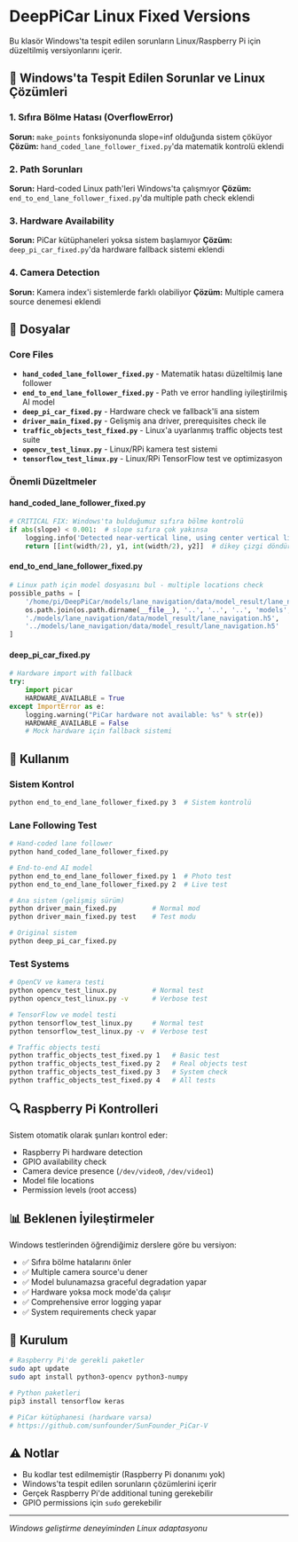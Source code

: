 # DeepPiCar Linux Fixed Versions

Bu klasör Windows'ta tespit edilen sorunların Linux/Raspberry Pi için düzeltilmiş versiyonlarını içerir.

## 🔧 Windows'ta Tespit Edilen Sorunlar ve Linux Çözümleri

### 1. Sıfıra Bölme Hatası (OverflowError)
**Sorun:** `make_points` fonksiyonunda slope=inf olduğunda sistem çöküyor
**Çözüm:** `hand_coded_lane_follower_fixed.py`'da matematik kontrolü eklendi

### 2. Path Sorunları
**Sorun:** Hard-coded Linux path'leri Windows'ta çalışmıyor
**Çözüm:** `end_to_end_lane_follower_fixed.py`'da multiple path check eklendi

### 3. Hardware Availability
**Sorun:** PiCar kütüphaneleri yoksa sistem başlamıyor
**Çözüm:** `deep_pi_car_fixed.py`'da hardware fallback sistemi eklendi

### 4. Camera Detection
**Sorun:** Kamera index'i sistemlerde farklı olabiliyor
**Çözüm:** Multiple camera source denemesi eklendi

## 📁 Dosyalar

### Core Files
- **`hand_coded_lane_follower_fixed.py`** - Matematik hatası düzeltilmiş lane follower
- **`end_to_end_lane_follower_fixed.py`** - Path ve error handling iyileştirilmiş AI model
- **`deep_pi_car_fixed.py`** - Hardware check ve fallback'li ana sistem
- **`driver_main_fixed.py`** - Gelişmiş ana driver, prerequisites check ile
- **`traffic_objects_test_fixed.py`** - Linux'a uyarlanmış traffic objects test suite
- **`opencv_test_linux.py`** - Linux/RPi kamera test sistemi  
- **`tensorflow_test_linux.py`** - Linux/RPi TensorFlow test ve optimizasyon

### Önemli Düzeltmeler

#### hand_coded_lane_follower_fixed.py
```python
# CRITICAL FIX: Windows'ta bulduğumuz sıfıra bölme kontrolü
if abs(slope) < 0.001:  # slope sıfıra çok yakınsa
    logging.info('Detected near-vertical line, using center vertical line')
    return [[int(width/2), y1, int(width/2), y2]]  # dikey çizgi döndür
```

#### end_to_end_lane_follower_fixed.py
```python
# Linux path için model dosyasını bul - multiple locations check
possible_paths = [
    '/home/pi/DeepPiCar/models/lane_navigation/data/model_result/lane_navigation.h5',
    os.path.join(os.path.dirname(__file__), '..', '..', '..', 'models', 'lane_navigation', 'data', 'model_result', 'lane_navigation.h5'),
    './models/lane_navigation/data/model_result/lane_navigation.h5',
    '../models/lane_navigation/data/model_result/lane_navigation.h5'
]
```

#### deep_pi_car_fixed.py
```python
# Hardware import with fallback
try:
    import picar
    HARDWARE_AVAILABLE = True
except ImportError as e:
    logging.warning("PiCar hardware not available: %s" % str(e))
    HARDWARE_AVAILABLE = False
    # Mock hardware için fallback sistemi
```

## 🚀 Kullanım

### Sistem Kontrol
```bash
python end_to_end_lane_follower_fixed.py 3  # Sistem kontrolü
```

### Lane Following Test
```bash
# Hand-coded lane follower
python hand_coded_lane_follower_fixed.py

# End-to-end AI model
python end_to_end_lane_follower_fixed.py 1  # Photo test
python end_to_end_lane_follower_fixed.py 2  # Live test

# Ana sistem (gelişmiş sürüm)
python driver_main_fixed.py         # Normal mod
python driver_main_fixed.py test    # Test modu

# Original sistem
python deep_pi_car_fixed.py
```

### Test Systems
```bash
# OpenCV ve kamera testi
python opencv_test_linux.py         # Normal test
python opencv_test_linux.py -v      # Verbose test

# TensorFlow ve model testi  
python tensorflow_test_linux.py     # Normal test
python tensorflow_test_linux.py -v  # Verbose test

# Traffic objects testi
python traffic_objects_test_fixed.py 1   # Basic test
python traffic_objects_test_fixed.py 2   # Real objects test
python traffic_objects_test_fixed.py 3   # System check
python traffic_objects_test_fixed.py 4   # All tests
```

## 🔍 Raspberry Pi Kontrolleri

Sistem otomatik olarak şunları kontrol eder:
- Raspberry Pi hardware detection
- GPIO availability check
- Camera device presence (`/dev/video0`, `/dev/video1`)
- Model file locations
- Permission levels (root access)

## 📊 Beklenen İyileştirmeler

Windows testlerinden öğrendiğimiz derslere göre bu versiyon:
- ✅ Sıfıra bölme hatalarını önler
- ✅ Multiple camera source'u dener  
- ✅ Model bulunamazsa graceful degradation yapar
- ✅ Hardware yoksa mock mode'da çalışır
- ✅ Comprehensive error logging yapar
- ✅ System requirements check yapar

## 🔧 Kurulum

```bash
# Raspberry Pi'de gerekli paketler
sudo apt update
sudo apt install python3-opencv python3-numpy

# Python paketleri
pip3 install tensorflow keras

# PiCar kütüphanesi (hardware varsa)
# https://github.com/sunfounder/SunFounder_PiCar-V
```

## ⚠️ Notlar

- Bu kodlar test edilmemiştir (Raspberry Pi donanımı yok)
- Windows'ta tespit edilen sorunların çözümlerini içerir
- Gerçek Raspberry Pi'de additional tuning gerekebilir
- GPIO permissions için `sudo` gerekebilir

---
*Windows geliştirme deneyiminden Linux adaptasyonu* 